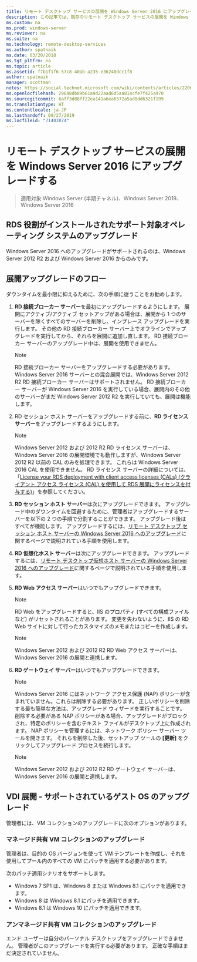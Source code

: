 ```yaml
---
title: リモート デスクトップ サービスの展開を Windows Server 2016 にアップグレードする
description: この記事では、既存のリモート デスクトップ サービスの展開を Windows Server 2016 にアップグレードする方法について説明します。
ms.custom: na
ms.prod: windows-server
ms.reviewer: na
ms.suite: na
ms.technology: remote-desktop-services
ms.author: spatnaik
ms.date: 03/20/2018
ms.tgt_pltfrm: na
ms.topic: article
ms.assetid: f7b1f1f6-57c8-40ab-a235-e36240dcc1f8
author: spatnaik
manager: scottman
notes: https://social.technet.microsoft.com/wiki/contents/articles/22069.remote-desktop-services-upgrade-guidelines-for-windows-server-2012-r2.aspx
ms.openlocfilehash: 29648db89b61a9d22aad6d5aa814cfe7f425a970
ms.sourcegitcommit: 6aff3d88ff22ea141a6ea6572a5ad8dd6321f199
ms.translationtype: HT
ms.contentlocale: ja-JP
ms.lasthandoff: 09/27/2019
ms.locfileid: "71403874"
---
```

# <a name="upgrading-your-remote-desktop-services-deployments-to-windows-server-2016"></a>リモート デスクトップ サービスの展開を Windows Server 2016 にアップグレードする

>適用対象:Windows Server (半期チャネル)、Windows Server 2019、Windows Server 2016

## <a name="supported-os-upgrades-with-rds-role-installed"></a>RDS 役割がインストールされたサポート対象オペレーティング システムのアップグレード
Windows Server 2016 へのアップグレードがサポートされるのは、Windows Server 2012 R2 および Windows Server 2016 からのみです。

## <a name="flow-for-deployment-upgrades"></a>展開アップグレードのフロー
ダウンタイムを最小限に抑えるために、次の手順に従うことをお勧めします。

1. **RD 接続ブローカー サーバー**を最初にアップグレードするようにします。 展開にアクティブ/アクティブ セットアップがある場合は、展開から 1 つのサーバーを除くすべてのサーバーを削除し、インプレース アップグレードを実行します。 その他の RD 接続ブローカー サーバー上でオフラインでアップグレードを実行してから、それらを展開に追加し直します。 RD 接続ブローカー サーバーのアップグレード中は、展開を使用できません。

   > [!NOTE] 
   > RD 接続ブローカー サーバーをアップグレードする必要があります。 Windows Server 2016 サーバーとの混合展開では、Windows Server 2012 R2 RD 接続ブローカー サーバーはサポートされません。 RD 接続ブローカー サーバーが Windows Server 2016 を実行している場合、展開内のその他のサーバーがまだ Windows Server 2012 R2 を実行していても、展開は機能します。

2. RD セッション ホスト サーバーをアップグレードする前に、**RD ライセンス サーバー**をアップグレードするようにします。
   > [!NOTE] 
   > Windows Server 2012 および 2012 R2 RD ライセンス サーバーは、Windows Server 2016 の展開環境でも動作しますが、Windows Server 2012 R2 以前の CAL のみを処理できます。 これらは Windows Server 2016 CAL を使用できません。 RD ライセンス サーバーの詳細については、「[License your RDS deployment with client access licenses (CALs) (クライアント アクセス ライセンス (CAL) を使用して RDS 展開にライセンスを付与する)](rds-client-access-license.md)」を参照してください。

3. **RD セッション ホスト サーバー**は次にアップグレードできます。 アップグレード中のダウンタイムを回避するために、管理者はアップグレードするサーバーを以下の 2 つの手順で分割することができます。 アップグレード後はすべてが機能します。 アップグレードするには、[リモート デスクトップ セッション ホスト サーバーの Windows Server 2016 へのアップグレード](upgrade-to-rdsh.md)に関するページで説明されている手順を使用します。

4. **RD 仮想化ホスト サーバー**は次にアップグレードできます。 アップグレードするには、[リモート デスクトップ仮想ホスト サーバーの Windows Server 2016 へのアップグレード](upgrade-to-rdvh.md)に関するページで説明されている手順を使用します。

5. **RD Web アクセス サーバー**はいつでもアップグレードできます。
   > [!NOTE]
   > RD Web をアップグレードすると、IIS のプロパティ (すべての構成ファイルなど) がリセットされることがあります。 変更を失わないように、IIS の RD Web サイトに対して行ったカスタマイズのメモまたはコピーを作成します。

   > [!NOTE] 
   > Windows Server 2012 および 2012 R2 RD Web アクセス サーバーは、Windows Server 2016 の展開と連携します。

6. **RD ゲートウェイ サーバー**はいつでもアップグレードできます。
   > [!NOTE]
   > Windows Server 2016 にはネットワーク アクセス保護 (NAP) ポリシーが含まれていません。これらは削除する必要があります。 正しいポリシーを削除する最も簡単な方法は、アップグレード ウィザードを実行することです。 削除する必要がある NAP ポリシーがある場合、アップグレードがブロックされ、特定のポリシーを含むテキスト ファイルがデスクトップ上に作成されます。 NAP ポリシーを管理するには、ネットワーク ポリシー サーバー ツールを開きます。 それらを削除した後、セットアップ ツールの **[更新]** をクリックしてアップグレード プロセスを続行します。 

   > [!NOTE] 
   > Windows Server 2012 および 2012 R2 RD ゲートウェイ サーバーは、Windows Server 2016 の展開と連携します。

## <a name="vdi-deployment--supported-guest-os-upgrade"></a>VDI 展開 - サポートされているゲスト OS のアップグレード
管理者には、VM コレクションのアップグレードに次のオプションがあります。

### <a name="upgrade-managed-shared-vm-collections"></a>マネージド共有 VM コレクションのアップグレード 
管理者は、目的の OS バージョンを使って VM テンプレートを作成し、それを使用してプール内のすべての VM にパッチを適用する必要があります。 

次のパッチ適用シナリオをサポートします。
- Windows 7 SP1 は、Windows 8 または Windows 8.1 にパッチを適用できます。
- Windows 8 は Windows 8.1 にパッチを適用できます。
- Windows 8.1 は Windows 10 にパッチを適用できます。

### <a name="upgrade-unmanaged-shared-vm-collections"></a>アンマネージド共有 VM コレクションのアップグレード 
エンド ユーザーは自分のパーソナル デスクトップをアップグレードできません。 管理者がこのアップグレードを実行する必要があります。 正確な手順はまだ決定されていません。